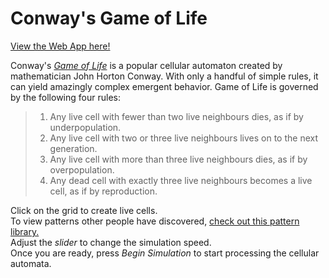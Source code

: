 # Conway's Game of Life

<p><a href="https://polarisjunior.github.io/conway/">View the Web App here!</a></p>

<p class="">Conway's <a href="https://en.wikipedia.org/wiki/Conway%27s_Game_of_Life"><em
            class="teal-text text-accent-1">Game of Life</em></a> is a popular cellular automaton created by
    mathematician John Horton Conway.
    With only a handful of
    simple rules, it can yield amazingly complex emergent behavior. Game of Life is governed
    by the following four rules:
</p>
<blockquote>
    <ol>
        <li>Any live cell with fewer than two live neighbours dies, as if by underpopulation.</li>
        <li>Any live cell with two or three live neighbours lives on to the next generation.</li>
        <li>Any live cell with more than three live neighbours dies, as if by overpopulation.</li>
        <li>Any dead cell with exactly three live neighbours becomes a live cell, as if by reproduction.
        </li>
    </ol>
</blockquote>
<p class="">
    Click on the grid to create live cells. 
    <br>
    To view patterns other people have
    discovered, <a href="https://conwaylife.appspot.com/library" class="teal-text text-accent-1">check out
        this pattern library.</a>
    <br>
    Adjust the <em>slider</em> to change the simulation speed.
    <br>
    Once you are ready, press <em>Begin Simulation</em> to start processing the cellular automata.
</p>
